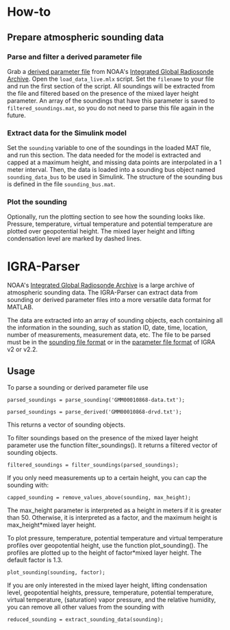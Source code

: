 # How-to

## Prepare atmospheric sounding data
### Parse and filter a derived parameter file
Grab a [derived parameter file](https://www.ncei.noaa.gov/data/integrated-global-radiosonde-archive/access/derived-por/) from NOAA's [Integrated Global Radiosonde Archive](https://www.ncei.noaa.gov/products/weather-balloon/integrated-global-radiosonde-archive). Open the `load_data_live.mlx` script. Set the `filename` to your file and run the first section of the script. All soundings will be extracted from the file and filtered based on the presence of the mixed layer height parameter. An array of the soundings that have this parameter is saved to `filtered_soundings.mat`, so you do not need to parse this file again in the future.

### Extract data for the Simulink model
Set the `sounding` variable to one of the soundings in the loaded MAT file, and run this section. The data needed for the model is extracted and capped at a maximum height, and missing data points are interpolated in a 1 meter interval. Then, the data is loaded into a sounding bus object named `sounding_data_bus` to be used in Simulink. The structure of the sounding bus is defined in the file `sounding_bus.mat`. 

### Plot the sounding
Optionally, run the plotting section to see how the sounding looks like. Pressure, temperature, virtual temperature and potential temperature are plotted over geopotential height. The mixed layer height and lifting condensation level are marked by dashed lines.

# IGRA-Parser
NOAA's [Integrated Global Radiosonde Archive](https://www.ncei.noaa.gov/products/weather-balloon/integrated-global-radiosonde-archive) is a large archive of atmospheric sounding data. The IGRA-Parser can extract data from sounding or derived parameter files into a more versatile data format for MATLAB. 

The data are extracted into an array of sounding objects, each containing all the information in the sounding, such as station ID, date, time, location, number of measurements, measurement data, etc. The file to be parsed must be in the [sounding file format](https://www.ncei.noaa.gov/data/integrated-global-radiosonde-archive/doc/igra2-data-format.txt) or in the [parameter file format](https://www.ncei.noaa.gov/data/integrated-global-radiosonde-archive/doc/igra2-derived-format.txt) of IGRA v2 or v2.2.

## Usage

To parse a sounding or derived parameter file use
```
parsed_soundings = parse_sounding('GMM00010868-data.txt');

parsed_soundings = parse_derived('GMM00010868-drvd.txt');
```
This returns a vector of sounding objects.

To filter soundings based on the presence of the mixed layer height parameter use the function filter_soundings(). It returns a filtered vector of sounding objects.
```
filtered_soundings = filter_soundings(parsed_soundings);
```
If you only need measurements up to a certain height, you can cap the sounding with:
```
capped_sounding = remove_values_above(sounding, max_height);
```
The max_height parameter is interpreted as a height in meters if it is greater than 50. Otherwise, it is interpreted as a factor, and the maximum height is max_height\*mixed layer height.

To plot pressure, temperature, potential temperature and virtual temperature profiles over geopotential height, use the function plot_sounding(). The profiles are plotted up to the height of factor\*mixed layer height. The default factor is 1.3.
```
plot_sounding(sounding, factor);
```
If you are only interested in the mixed layer height, lifting condensation level, geopotential heights, pressure, temperature, potential temperature, virtual temperature, (saturation) vapor pressure, and the relative humidity, you can remove all other values from the sounding with
```
reduced_sounding = extract_sounding_data(sounding);
```

